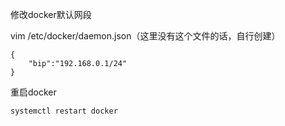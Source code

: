修改docker默认网段



vim /etc/docker/daemon.json（这里没有这个文件的话，自行创建）

```
{
    "bip":"192.168.0.1/24"
}
```

重启docker 

```
systemctl restart docker
```
